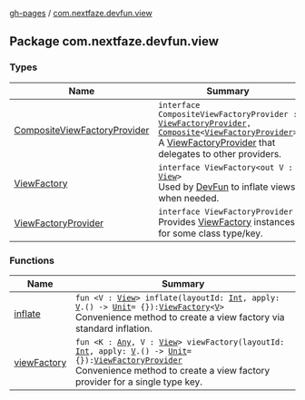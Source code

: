 [gh-pages](../index.md) / [com.nextfaze.devfun.view](./index.md)

## Package com.nextfaze.devfun.view

### Types

| Name | Summary |
|---|---|
| [CompositeViewFactoryProvider](-composite-view-factory-provider.md) | `interface CompositeViewFactoryProvider : `[`ViewFactoryProvider`](-view-factory-provider/index.md)`, `[`Composite`](../com.nextfaze.devfun.core/-composite/index.md)`<`[`ViewFactoryProvider`](-view-factory-provider/index.md)`>`<br>A [ViewFactoryProvider](-view-factory-provider/index.md) that delegates to other providers. |
| [ViewFactory](-view-factory/index.md) | `interface ViewFactory<out V : `[`View`](https://developer.android.com/reference/android/view/View.html)`>`<br>Used by [DevFun](../com.nextfaze.devfun.core/-dev-fun/index.md) to inflate views when needed. |
| [ViewFactoryProvider](-view-factory-provider/index.md) | `interface ViewFactoryProvider`<br>Provides [ViewFactory](-view-factory/index.md) instances for some class type/key. |

### Functions

| Name | Summary |
|---|---|
| [inflate](inflate.md) | `fun <V : `[`View`](https://developer.android.com/reference/android/view/View.html)`> inflate(layoutId: `[`Int`](https://kotlinlang.org/api/latest/jvm/stdlib/kotlin/-int/index.html)`, apply: `[`V`](inflate.md#V)`.() -> `[`Unit`](https://kotlinlang.org/api/latest/jvm/stdlib/kotlin/-unit/index.html)` = {}): `[`ViewFactory`](-view-factory/index.md)`<`[`V`](inflate.md#V)`>`<br>Convenience method to create a view factory via standard inflation. |
| [viewFactory](view-factory.md) | `fun <K : `[`Any`](https://kotlinlang.org/api/latest/jvm/stdlib/kotlin/-any/index.html)`, V : `[`View`](https://developer.android.com/reference/android/view/View.html)`> viewFactory(layoutId: `[`Int`](https://kotlinlang.org/api/latest/jvm/stdlib/kotlin/-int/index.html)`, apply: `[`V`](view-factory.md#V)`.() -> `[`Unit`](https://kotlinlang.org/api/latest/jvm/stdlib/kotlin/-unit/index.html)` = {}): `[`ViewFactoryProvider`](-view-factory-provider/index.md)<br>Convenience method to create a view factory provider for a single type key. |
